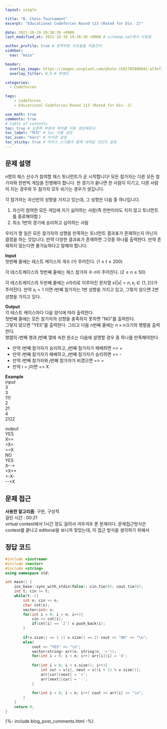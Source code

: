 ```yaml
---
layout: single

title: "B. Chess Tournament"
excerpt: "Educational Codeforces Round 113 (Rated for Div. 2)"

date: 2021-10-19 19:38:39 +0900
last_modified_at: 2021-10-19 19:38:39 +0900 # sitemap.xml에서 사용됨

author_profile: true # 왼쪽부분 프로필을 띄울건지
sidebar:
  nav: "main"

header:
  overlay_image: https://images.unsplash.com/photo-1501785888041-af3ef285b470?ixlib=rb-1.2.1&ixid=eyJhcHBfaWQiOjEyMDd9&auto=format&fit=crop&w=1350&q=80
  overlay_filter: 0.5 # 투명도

categories: 
  - Codeforces

tags: 
    - Codeforces
    - Educational Codeforces Round 113 (Rated for Div. 2)

use_math: true
comments: true
# table of contents
toc: true # 오른쪽 부분에 목차를 자동 생성해준다.
toc_label: "목차" # toc 이름 설정
toc_icon: "bars" # 아이콘 설정
toc_sticky: true # 마우스 스크롤과 함께 내려갈 것인지 설정
---
```


## 문제 설명  
$n$명의 체스 선수가 참여할 체스 토너먼트가 곧 시작합니다! 모든 참가자는 다른 모든 참가자와 한번씩 게임을 진행해야 합니다. 한 경기가 끝나면 한 사람이 이기고, 다른 사람이 지는 경우와 두 참가자 모두 비기는 경우가 생깁니다.  
 
각 참가자는 자신만의 성향을 가지고 있는데, 그 성향은 다음 중 하나입니다.  
1. 자신이 참여한 모든 게임에 지기 싫어하는 사람(즉 한번이라도 지지 않고 토너먼트를 종료해야함.)  
2. 최소 1번의 경기에 승리하고 싶어하는 사람  

우리가 할 일은 모든 참가자의 성향을 만족하는 토너먼트 결과표가 존재하는지 아닌지 결정을 하는 것입니다. 만약 다양한 결과표가 존재하면 그것중 하나를 출력한다. 만약 존재하지 않는다면 불가능하다고 말해야 합니다.  

__Input__  
첫번째 줄에는 테스트 케이스의 개수 $t$가 주어진다. $(1 \le t \le 200)$

각 테스트케이스의 첫번째 줄에는 체스 참가자 수 $n$이 주어진다. $(2 \le n \le 50)$  

각 테스트케이스의 두번째 줄에는 $n$자리로 이루어진 문자열 $s(|s| = n, s_i \in \{1, 2\})$가 주어진다. 만약 $s_i = 1$ 이면 $i$번째 참가자는 1번 성향을 가지고 있고, 그렇지 않으면 2번 성향을 가지고 있다.  

__Output__  
각 테스트 케이스마다 다음 양식에 따라 출력한다.  
첫번째 줄에는 모든 참가자의 성향을 충족하지 못하면 "NO"를 출력한다.  
그렇지 않으면 "YES"를 출력한다. 그리고 다음 $n$번째 줄에는 $n \times n$크기의 행렬을 출력한다.  
행렬의 $i$번째 행과 $j$번째 열에 속한 원소는 다음에 설명할 경우 중 하나를 만족해야한다.  
* 만약 $i$번째 참가자가 승리하고, $j$번째 참가자가 패배하면 => +
* 만약 $i$번째 참가자가 패배하고, $j$번째 참가자가 승리하면 => -
* 만약 $i$번째 참가자와 $j$번째 참가자가 비겼으면 => =
* 만약 $i = j$이면 => X  

__Example__  
_input_  
3  
3  
111  
2  
21  
4  
2122  
  

_output_  
YES  
X==  
=X=  
==X  
NO  
YES  
X--+  
+X++  
+-X-  
--+X  
  


## 문제 접근
__사용한 알고리즘__: 구현, 구성적  
걸린 시간 : 00:21  
virtual contest에서 1시간 정도 걸려서 겨우겨우 푼 문제이다. 문제접근방식은 contest를 끝나고 editorial을 보니까 맞았는데, 이 접근 방식을 생각하기 위해서 


## 정답 코드  
```cpp
#include <iostream>
#include <vector>
#include <string>
using namespace std;

int main() {
    ios_base::sync_with_stdio(false); cin.tie(0); cout.tie(0);
	int t; cin >> t;
	while(t--){
	    int n; cin >> n;
	    char cnt[n];
	    vector<int> v;
	    for(int i = 0; i < n; i++){
	        cin >> cnt[i];
	        if(cnt[i] == '2') v.push_back(i);
	    }
	    
	    if(v.size() == 1 || v.size() == 2) cout << "NO" << "\n";
	    else{
	        cout << "YES" << "\n";
	        vector<string> arr(n, string(n, '='));
	        for(int i = 0; i < n; i++) arr[i][i] = 'X';
	        
	        for(int i = 0; i < v.size(); i++){
	            int cur = v[i], next = v[(i + 1) % v.size()];
	            arr[cur][next] = '+';
	            arr[next][cur] = '-';
	        }
	        
	        for(int i = 0; i < n; i++) cout << arr[i] << "\n";
	    }
	}
	return 0;
}
```  
{%- include blog_post_comments.html -%}
